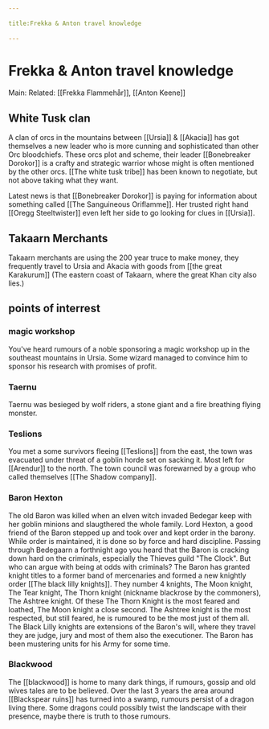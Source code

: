 --- 
title:Frekka & Anton travel knowledge 
---
# Frekka & Anton travel knowledge
Main:
Related: [[Frekka Flammehår]], [[Anton Keene]]

## White Tusk clan
A clan of orcs in the mountains between [[Ursia]] & [[Akacia]] has got themselves a new leader who is more cunning and sophisticated than other Orc bloodchiefs. These orcs plot and scheme, their leader [[Bonebreaker Dorokor]] is a crafty and strategic warrior whose might is often mentioned by the other orcs. [[The white tusk tribe]] has been known to negotiate, but not above taking what they want.

Latest news is that [[Bonebreaker Dorokor]] is paying for information about something called [[The Sanguineous Oriflamme]]. Her trusted right hand [[Oregg Steeltwister]] even left her side to go looking for clues in [[Ursia]].

## Takaarn Merchants
Takaarn merchants are using the 200 year truce to make money, they frequently travel to Ursia and Akacia with goods from [[the great Karakurum]] (The eastern coast of Takaarn, where the great Khan city also lies.)

## points of interrest
### magic workshop 
You've heard rumours of a noble sponsoring a magic workshop up in the southeast mountains in Ursia. Some wizard managed to convince him to sponsor his research with promises of profit.

### Taernu
Taernu was besieged by wolf riders, a stone giant and a fire breathing flying monster.

### Teslions
You met a some survivors fleeing [[Teslions]] from the east, the town was evacuated under threat of a goblin horde set on sacking it. Most left for [[Arendur]] to the north. The town council was forewarned by a group who called themselves [[The Shadow company]]. 

### Baron Hexton
The old Baron was killed when an elven witch invaded Bedegar keep with her goblin minions and slaugthered the whole family. Lord Hexton, a good friend of the Baron stepped up and took over and kept order in the barony. While order is maintained, it is done so by force and hard discipline. Passing through Bedegaarn a forthnight ago you heard that the Baron is cracking down hard on the criminals, especially the Thieves guild "The Clock". But who can argue with being at odds with criminals?
	The Baron has granted knight titles to a former band of mercenaries and formed a new knightly order [[The black lilly knights]]. They number 4 knights, The Moon knight, The Tear knight, The Thorn knight (nickname blackrose by the commoners), The Ashtree knight. Of these The Thorn Knight is the most feared and loathed, The Moon knight a close second. The Ashtree knight is the most respected, but still feared, he is rumoured to be the most just of them all. The Black Lilly knights are extensions of the Baron's will, where they travel they are judge, jury and most of them also the executioner.
The Baron has been mustering units for his Army for some time.

### Blackwood
The [[blackwood]] is home to many dark things, if rumours, gossip and old wives tales are to be believed. Over the last 3 years the area around [[Blackspear ruins]] has turned into a swamp, rumours persist of a dragon living there. Some dragons could possibly twist the landscape with their presence, maybe there is truth to those rumours.

